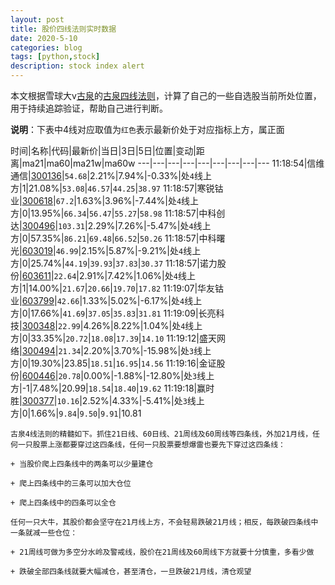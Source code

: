 ```yaml
---
layout: post
title: 股价四线法则实时数据
date: 2020-5-10
categories: blog
tags: [python,stock]
description: stock index alert
---
```



本文根据雪球大v[古泉](https://xueqiu.com/u/7148646888)的[古泉四线法则](https://xueqiu.com/7148646888/130498192)，计算了自己的一些自选股当前所处位置，用于持续追踪验证，帮助自己进行判断。

**说明**：下表中4线对应取值为`红色`表示最新价处于对应指标上方，属正面

时间|名称|代码|最新价|当日|3日|5日|位置|变动|距离|ma21|ma60|ma21w|ma60w
---|---|---|---|---|---|---|---|---
11:18:54|信维通信|[300136](https://xueqiu.com/S/SZ300136)|`54.68`|2.21%|7.94%|-0.33%|处`4`线上方|1|21.08%|`53.08`|`46.57`|`44.25`|`38.97`
11:18:57|寒锐钴业|[300618](https://xueqiu.com/S/SZ300618)|`67.2`|1.63%|3.96%|-7.44%|处`4`线上方|0|13.95%|`66.34`|`56.47`|`55.27`|`58.98`
11:18:57|中科创达|[300496](https://xueqiu.com/S/SZ300496)|`103.31`|2.29%|7.26%|-5.47%|处`4`线上方|0|57.35%|`86.21`|`69.48`|`66.52`|`50.26`
11:18:57|中科曙光|[603019](https://xueqiu.com/S/SH603019)|`46.99`|2.15%|5.87%|-9.21%|处`4`线上方|0|25.74%|`44.19`|`39.93`|`37.83`|`30.37`
11:18:57|诺力股份|[603611](https://xueqiu.com/S/SH603611)|`22.64`|2.91%|7.42%|1.06%|处`4`线上方|1|14.00%|`21.67`|`20.66`|`19.70`|`17.82`
11:19:07|华友钴业|[603799](https://xueqiu.com/S/SH603799)|`42.66`|1.33%|5.02%|-6.17%|处`4`线上方|0|17.66%|`41.69`|`37.05`|`35.83`|`31.81`
11:19:09|长亮科技|[300348](https://xueqiu.com/S/SZ300348)|`22.99`|4.26%|8.22%|1.04%|处`4`线上方|0|33.35%|`20.72`|`18.08`|`17.39`|`14.10`
11:19:12|盛天网络|[300494](https://xueqiu.com/S/SZ300494)|`21.34`|2.20%|3.70%|-15.98%|处`3`线上方|0|19.30%|23.85|`18.51`|`16.95`|`14.56`
11:19:16|金证股份|[600446](https://xueqiu.com/S/SH600446)|`20.78`|0.00%|-1.88%|-12.80%|处`3`线上方|-1|7.48%|20.99|`18.54`|`18.40`|`19.62`
11:19:18|赢时胜|[300377](https://xueqiu.com/S/SZ300377)|`10.16`|2.52%|4.33%|-5.41%|处`3`线上方|0|1.66%|`9.84`|`9.50`|`9.91`|10.81

```
古泉4线法则的精髓如下。抓住21日线、60日线、21周线及60周线等四条线，外加21月线，任何一只股票上涨都要穿过这四条线，任何一只股票要想爆雷也要先下穿过这四条线：

+ 当股价爬上四条线中的两条可以少量建仓

+ 爬上四条线中的三条可以加大仓位

+ 爬上四条线中的四条可以全仓

任何一只大牛，其股价都会坚守在21月线上方，不会轻易跌破21月线；相反，每跌破四条线中一条就减一些仓位：

+ 21周线可做为多空分水岭及警戒线，股价在21周线及60周线下方就要十分慎重，多看少做

+ 跌破全部四条线就要大幅减仓，甚至清仓，一旦跌破21月线，清仓观望
```